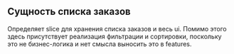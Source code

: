 ## Сущность списка заказов
Определяет slice для хранения списка заказов и весь ui. Помимо этого здесь
присутствует реализация фильтрации и сортировки, поскольку это не бизнес-логика и нет
смысла выносить это в features. 